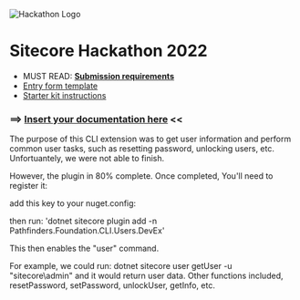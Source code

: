 ![Hackathon Logo](docs/images/hackathon.png?raw=true "Hackathon Logo")
# Sitecore Hackathon 2022

- MUST READ: **[Submission requirements](SUBMISSION_REQUIREMENTS.md)**
- [Entry form template](ENTRYFORM.md)
- [Starter kit instructions](STARTERKIT_INSTRUCTIONS.md)
  

### ⟹ [Insert your documentation here](ENTRYFORM.md) <<

The purpose of this CLI extension was to get user information and perform common user tasks, such as resetting password, unlocking users, etc.
Unfortuantely, we were not able to finish. 

However, the plugin in 80% complete.  Once completed,  You'll need to register it:

add this key to your nuget.config:
<add key="waypath" value="https://www.myget.org/F/waypath/api/v3/index.json" />

then run:
'dotnet sitecore plugin add -n Pathfinders.Foundation.CLI.Users.DevEx'


This then enables the "user" command.

For example, we could run:
dotnet sitecore user getUser -u "sitecore\\admin" and it would return user data.
Other functions included, resetPassword, setPassword, unlockUser, getInfo, etc.
